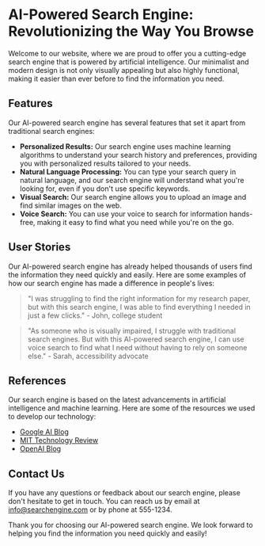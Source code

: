 <!--font:Creepster-->

# AI-Powered Search Engine: Revolutionizing the Way You Browse

Welcome to our website, where we are proud to offer you a cutting-edge search engine that is powered by artificial intelligence. Our minimalist and modern design is not only visually appealing but also highly functional, making it easier than ever before to find the information you need.

## Features

Our AI-powered search engine has several features that set it apart from traditional search engines:

- **Personalized Results:** Our search engine uses machine learning algorithms to understand your search history and preferences, providing you with personalized results tailored to your needs.
- **Natural Language Processing:** You can type your search query in natural language, and our search engine will understand what you're looking for, even if you don't use specific keywords.
- **Visual Search:** Our search engine allows you to upload an image and find similar images on the web.
- **Voice Search:** You can use your voice to search for information hands-free, making it easy to find what you need while you're on the go.

## User Stories

Our AI-powered search engine has already helped thousands of users find the information they need quickly and easily. Here are some examples of how our search engine has made a difference in people's lives:

> "I was struggling to find the right information for my research paper, but with this search engine, I was able to find everything I needed in just a few clicks." - John, college student

> "As someone who is visually impaired, I struggle with traditional search engines. But with this AI-powered search engine, I can use voice search to find what I need without having to rely on someone else." - Sarah, accessibility advocate

## References

Our search engine is based on the latest advancements in artificial intelligence and machine learning. Here are some of the resources we used to develop our technology:

- [Google AI Blog](#googleai)
- [MIT Technology Review](#mitreview)
- [OpenAI Blog](#openai)

## Contact Us

If you have any questions or feedback about our search engine, please don't hesitate to get in touch. You can reach us by email at info@searchengine.com or by phone at 555-1234.

Thank you for choosing our AI-powered search engine. We look forward to helping you find the information you need quickly and easily!

<!--

Write me content for website with wallpaper which alt text is:

"A wallpaper featuring an abstract illustration of an AI-powered search engine, with a minimalist and modern design."

The name/title of the page should not be 1:1 copy of the alt text but rather a real content of the website which is using this wallpaper.

- Use markdown format 
- Start with heading
- Heading should be short and concise
- The content should look like a real website 
- The website should not be about the wallpaper, wallpaper is just a related background
- Heading should be contain work "wallpaper" or "background"
- Include real sections like references, contact, user stories, etc. use things relevant to the page purpose.
- Feel free to use structure like headings, bullets, numbering, blockquotes, paragraphs, horizontal lines, etc.
- You can use formatting like bold or _italic_
- You can include UTF-8 emojis
- Links should be only #hash anchors (and you can refer to the document itself)
- Do not include images


---


# AI-Powered Search Engine: Revolutionizing the Way You Browse

Welcome to our website, where we are proud to offer you a cutting-edge search engine that is powered by artificial intelligence. Our minimalist and modern design is not only visually appealing but also highly functional, making it easier than ever before to find the information you need.

## Features

Our AI-powered search engine has several features that set it apart from traditional search engines:

- **Personalized Results:** Our search engine uses machine learning algorithms to understand your search history and preferences, providing you with personalized results tailored to your needs.
- **Natural Language Processing:** You can type your search query in natural language, and our search engine will understand what you're looking for, even if you don't use specific keywords.
- **Visual Search:** Our search engine allows you to upload an image and find similar images on the web.
- **Voice Search:** You can use your voice to search for information hands-free, making it easy to find what you need while you're on the go.

## User Stories

Our AI-powered search engine has already helped thousands of users find the information they need quickly and easily. Here are some examples of how our search engine has made a difference in people's lives:

> "I was struggling to find the right information for my research paper, but with this search engine, I was able to find everything I needed in just a few clicks." - John, college student

> "As someone who is visually impaired, I struggle with traditional search engines. But with this AI-powered search engine, I can use voice search to find what I need without having to rely on someone else." - Sarah, accessibility advocate

## References

Our search engine is based on the latest advancements in artificial intelligence and machine learning. Here are some of the resources we used to develop our technology:

- [Google AI Blog](#googleai)
- [MIT Technology Review](#mitreview)
- [OpenAI Blog](#openai)

## Contact Us

If you have any questions or feedback about our search engine, please don't hesitate to get in touch. You can reach us by email at info@searchengine.com or by phone at 555-1234.

Thank you for choosing our AI-powered search engine. We look forward to helping you find the information you need quickly and easily!

-->
